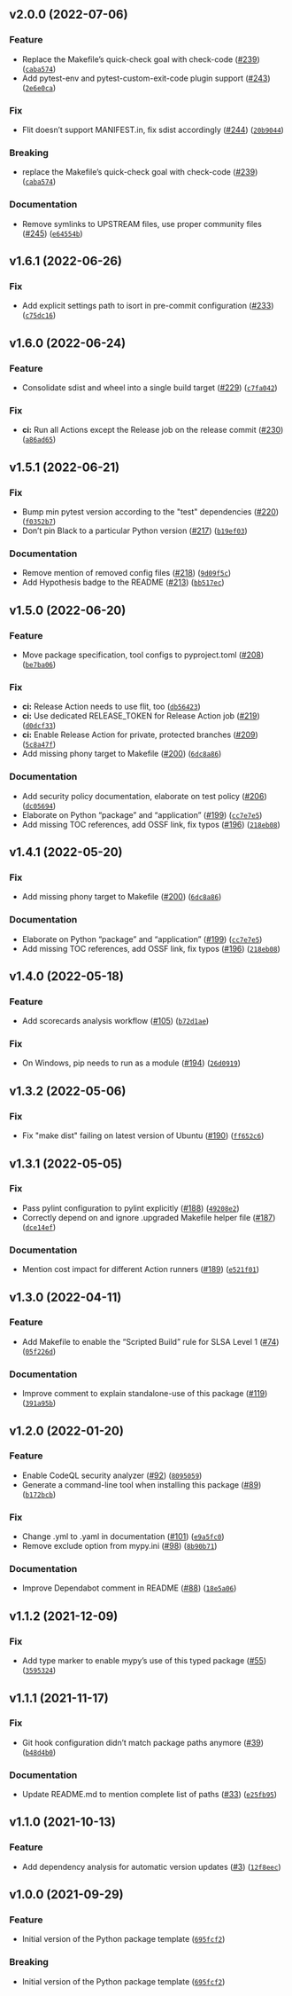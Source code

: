 <!--next-version-placeholder-->

## v2.0.0 (2022-07-06)
### Feature
* Replace the Makefile’s quick-check goal with check-code ([#239](https://github.com/jenstroeger/python-package-template/issues/239)) ([`caba574`](https://github.com/jenstroeger/python-package-template/commit/caba574e55702c29aedca47614787f153f26a16f))
* Add pytest-env and pytest-custom-exit-code plugin support ([#243](https://github.com/jenstroeger/python-package-template/issues/243)) ([`2e6e0ca`](https://github.com/jenstroeger/python-package-template/commit/2e6e0ca4f99212e9e03a5616d17ce202e156a056))

### Fix
* Flit doesn’t support MANIFEST.in, fix sdist accordingly ([#244](https://github.com/jenstroeger/python-package-template/issues/244)) ([`20b9044`](https://github.com/jenstroeger/python-package-template/commit/20b9044fc233ae1262d96d433b0260bea4431eb1))

### Breaking
* replace the Makefile’s quick-check goal with check-code ([#239](https://github.com/jenstroeger/python-package-template/issues/239)) ([`caba574`](https://github.com/jenstroeger/python-package-template/commit/caba574e55702c29aedca47614787f153f26a16f))

### Documentation
* Remove symlinks to UPSTREAM files, use proper community files ([#245](https://github.com/jenstroeger/python-package-template/issues/245)) ([`e64554b`](https://github.com/jenstroeger/python-package-template/commit/e64554bc313f5860684f5b8949bdd0b86e472b8e))

## v1.6.1 (2022-06-26)
### Fix
* Add explicit settings path to isort in pre-commit configuration ([#233](https://github.com/jenstroeger/python-package-template/issues/233)) ([`c75dc16`](https://github.com/jenstroeger/python-package-template/commit/c75dc1649c22e062d48af47ac8ac316971167780))

## v1.6.0 (2022-06-24)
### Feature
* Consolidate sdist and wheel into a single build target ([#229](https://github.com/jenstroeger/python-package-template/issues/229)) ([`c7fa042`](https://github.com/jenstroeger/python-package-template/commit/c7fa04275cc04e35fbaa0af6f0a2bca9bc74e2ba))

### Fix
* **ci:** Run all Actions except the Release job on the release commit ([#230](https://github.com/jenstroeger/python-package-template/issues/230)) ([`a86ad65`](https://github.com/jenstroeger/python-package-template/commit/a86ad65721683f7219b49900b2d1989bed3c0201))

## v1.5.1 (2022-06-21)
### Fix
* Bump min pytest version according to the "test" dependencies ([#220](https://github.com/jenstroeger/python-package-template/issues/220)) ([`f0352b7`](https://github.com/jenstroeger/python-package-template/commit/f0352b7659f010d60bbf74ba4c63910d169a276c))
* Don’t pin Black to a particular Python version ([#217](https://github.com/jenstroeger/python-package-template/issues/217)) ([`b19ef03`](https://github.com/jenstroeger/python-package-template/commit/b19ef0337301c07f4a8ba4a688b20012b2fa9a52))

### Documentation
* Remove mention of removed config files ([#218](https://github.com/jenstroeger/python-package-template/issues/218)) ([`9d09f5c`](https://github.com/jenstroeger/python-package-template/commit/9d09f5ce86e8ac8e49a881a90eadf337c7e09ced))
* Add Hypothesis badge to the README ([#213](https://github.com/jenstroeger/python-package-template/issues/213)) ([`bb517ec`](https://github.com/jenstroeger/python-package-template/commit/bb517ec324040ed3620b097b9502ba20184dda78))

## v1.5.0 (2022-06-20)
### Feature
* Move package specification, tool configs to pyproject.toml ([#208](https://github.com/jenstroeger/python-package-template/issues/208)) ([`be7ba06`](https://github.com/jenstroeger/python-package-template/commit/be7ba064192624558fbf97c2dea37a7189ccb3ad))

### Fix
* **ci:** Release Action needs to use flit, too ([`db56423`](https://github.com/jenstroeger/python-package-template/commit/db56423ded764c39afbe6b00de730b53bf3d6c08))
* **ci:** Use dedicated RELEASE_TOKEN for Release Action job ([#219](https://github.com/jenstroeger/python-package-template/issues/219)) ([`d0dcf33`](https://github.com/jenstroeger/python-package-template/commit/d0dcf33442ee868bd2e25e7092212aa31d2835f5))
* **ci:** Enable Release Action for private, protected branches ([#209](https://github.com/jenstroeger/python-package-template/issues/209)) ([`5c8a47f`](https://github.com/jenstroeger/python-package-template/commit/5c8a47f13c26d727fea022a33b8c3baf87f7bbcd))
* Add missing phony target to Makefile ([#200](https://github.com/jenstroeger/python-package-template/issues/200)) ([`6dc8a86`](https://github.com/jenstroeger/python-package-template/commit/6dc8a867aaea3ec943fa6c2db033e05dfc0ab368))

### Documentation
* Add security policy documentation, elaborate on test policy ([#206](https://github.com/jenstroeger/python-package-template/issues/206)) ([`dc05694`](https://github.com/jenstroeger/python-package-template/commit/dc05694e59fd4a6fe166bb4425bd761b5f0016e6))
* Elaborate on Python “package” and “application” ([#199](https://github.com/jenstroeger/python-package-template/issues/199)) ([`cc7e7e5`](https://github.com/jenstroeger/python-package-template/commit/cc7e7e516ec58714b5648149bd79ed925defc808))
* Add missing TOC references, add OSSF link, fix typos ([#196](https://github.com/jenstroeger/python-package-template/issues/196)) ([`218eb08`](https://github.com/jenstroeger/python-package-template/commit/218eb08cece41796c25a01b0c9d34a7ff2a94e4d))

## v1.4.1 (2022-05-20)
### Fix
* Add missing phony target to Makefile ([#200](https://github.com/jenstroeger/python-package-template/issues/200)) ([`6dc8a86`](https://github.com/jenstroeger/python-package-template/commit/6dc8a867aaea3ec943fa6c2db033e05dfc0ab368))

### Documentation
* Elaborate on Python “package” and “application” ([#199](https://github.com/jenstroeger/python-package-template/issues/199)) ([`cc7e7e5`](https://github.com/jenstroeger/python-package-template/commit/cc7e7e516ec58714b5648149bd79ed925defc808))
* Add missing TOC references, add OSSF link, fix typos ([#196](https://github.com/jenstroeger/python-package-template/issues/196)) ([`218eb08`](https://github.com/jenstroeger/python-package-template/commit/218eb08cece41796c25a01b0c9d34a7ff2a94e4d))

## v1.4.0 (2022-05-18)
### Feature
* Add scorecards analysis workflow ([#105](https://github.com/jenstroeger/python-package-template/issues/105)) ([`b72d1ae`](https://github.com/jenstroeger/python-package-template/commit/b72d1ae33e822682215257901992765c53894193))

### Fix
* On Windows, pip needs to run as a module ([#194](https://github.com/jenstroeger/python-package-template/issues/194)) ([`26d0919`](https://github.com/jenstroeger/python-package-template/commit/26d0919554285187f5f6353c647c3c3696b04c55))

## v1.3.2 (2022-05-06)
### Fix
* Fix "make dist" failing on latest version of Ubuntu ([#190](https://github.com/jenstroeger/python-package-template/issues/190)) ([`ff652c6`](https://github.com/jenstroeger/python-package-template/commit/ff652c67d9aace8cdee19c1341447d075d627376))

## v1.3.1 (2022-05-05)
### Fix
* Pass pylint configuration to pylint explicitly ([#188](https://github.com/jenstroeger/python-package-template/issues/188)) ([`49208e2`](https://github.com/jenstroeger/python-package-template/commit/49208e242451497d4575e6cdd2122884118df9ce))
* Correctly depend on and ignore .upgraded Makefile helper file ([#187](https://github.com/jenstroeger/python-package-template/issues/187)) ([`dce14ef`](https://github.com/jenstroeger/python-package-template/commit/dce14ef58b47c6cbfb884b64a849f6aeab989f98))

### Documentation
* Mention cost impact for different Action runners ([#189](https://github.com/jenstroeger/python-package-template/issues/189)) ([`e521f01`](https://github.com/jenstroeger/python-package-template/commit/e521f017a8fae4a0c050968921c2d2d8ab5bdd7e))

## v1.3.0 (2022-04-11)
### Feature
* Add Makefile to enable the “Scripted Build” rule for SLSA Level 1 ([#74](https://github.com/jenstroeger/python-package-template/issues/74)) ([`05f226d`](https://github.com/jenstroeger/python-package-template/commit/05f226d53fb7b4ee0bb960754d77bc3d68e3305d))

### Documentation
* Improve comment to explain standalone-use of this package ([#119](https://github.com/jenstroeger/python-package-template/issues/119)) ([`391a95b`](https://github.com/jenstroeger/python-package-template/commit/391a95bdc1481dbf4170685f4a7b3de3021963d9))

## v1.2.0 (2022-01-20)
### Feature
* Enable CodeQL security analyzer ([#92](https://github.com/jenstroeger/python-package-template/issues/92)) ([`8095059`](https://github.com/jenstroeger/python-package-template/commit/8095059e55c989d5b1279403b7814fa24448b710))
* Generate a command-line tool when installing this package ([#89](https://github.com/jenstroeger/python-package-template/issues/89)) ([`b172bcb`](https://github.com/jenstroeger/python-package-template/commit/b172bcb52600d7fd656b4a9d64b3dbbc6ef52c8e))

### Fix
* Change .yml to .yaml in documentation ([#101](https://github.com/jenstroeger/python-package-template/issues/101)) ([`e9a5fc0`](https://github.com/jenstroeger/python-package-template/commit/e9a5fc0eb52606865cd4238704e3403ba813092f))
* Remove exclude option from mypy.ini ([#98](https://github.com/jenstroeger/python-package-template/issues/98)) ([`8b90b71`](https://github.com/jenstroeger/python-package-template/commit/8b90b71ae34d69ef6d848bd79d2c01dc89b46945))

### Documentation
* Improve Dependabot comment in README ([#88](https://github.com/jenstroeger/python-package-template/issues/88)) ([`18e5a06`](https://github.com/jenstroeger/python-package-template/commit/18e5a0600c5d574277cc641111e1b1f3adb8100c))

## v1.1.2 (2021-12-09)
### Fix
* Add type marker to enable mypy’s use of this typed package ([#55](https://github.com/jenstroeger/python-package-template/issues/55)) ([`3595324`](https://github.com/jenstroeger/python-package-template/commit/359532435f2194772dfb31d82eb930f48e281515))

## v1.1.1 (2021-11-17)
### Fix
* Git hook configuration didn’t match package paths anymore ([#39](https://github.com/jenstroeger/python-package-template/issues/39)) ([`b48d4b0`](https://github.com/jenstroeger/python-package-template/commit/b48d4b089c3ac63eae90e3a3d622bdd31fbde26e))

### Documentation
* Update README.md to mention complete list of paths ([#33](https://github.com/jenstroeger/python-package-template/issues/33)) ([`e25fb95`](https://github.com/jenstroeger/python-package-template/commit/e25fb9561a9de6b7883cbf4b9f03ae25cb4dd290))

## v1.1.0 (2021-10-13)
### Feature
* Add dependency analysis for automatic version updates ([#3](https://github.com/jenstroeger/python-package-template/issues/3)) ([`12f8eec`](https://github.com/jenstroeger/python-package-template/commit/12f8eec6a51c9c9d4e76702a914e03cdead5e943))

## v1.0.0 (2021-09-29)
### Feature
* Initial version of the Python package template ([`695fcf2`](https://github.com/jenstroeger/python-package-template/commit/695fcf22e3604c872a5f0c7ac4b7c358739bcf75))

### Breaking
* Initial version of the Python package template ([`695fcf2`](https://github.com/jenstroeger/python-package-template/commit/695fcf22e3604c872a5f0c7ac4b7c358739bcf75))
